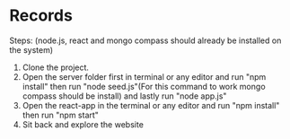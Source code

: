# Records

Steps:
(node.js, react and mongo compass should already be installed on the system)

1) Clone the project.
2) Open the server folder first in terminal or any editor and run "npm install" then run "node seed.js"(For this command to work mongo compass should be install) and lastly run "node app.js"
3) Open the react-app in the terminal or any editor and run "npm install" then run "npm start"
4) Sit back and explore the website
